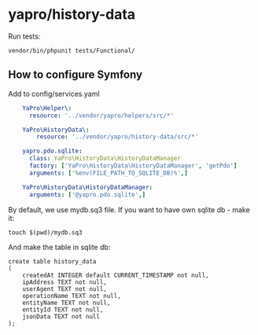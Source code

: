 # yapro/history-data

Run tests:
```shell
vendor/bin/phpunit tests/Functional/
```
## How to configure Symfony

Add to config/services.yaml
```yaml
    YaPro\Helper\:
      resource: '../vendor/yapro/helpers/src/*'

    YaPro\HistoryData\:
        resource: '../vendor/yapro/history-data/src/*'

    yapro.pdo.sqlite:
      class: YaPro\HistoryData\HistoryDataManager
      factory: ['YaPro\HistoryData\HistoryDataManager', 'getPdo']
      arguments: ['%env(FILE_PATH_TO_SQLITE_DB)%',]

    YaPro\HistoryData\HistoryDataManager:
      arguments: ['@yapro.pdo.sqlite',]
```

By default, we use mydb.sq3 file. If you want to have own sqlite db - make it:
```shell
touch $(pwd)/mydb.sq3
```

And make the table in sqlite db:
```sqlite
create table history_data
(
    createdAt INTEGER default CURRENT_TIMESTAMP not null,
    ipAddress TEXT not null,
    userAgent TEXT not null,
    operationName TEXT not null,
    entityName TEXT not null,
    entityId TEXT not null,
    jsonData TEXT not null
);
```
